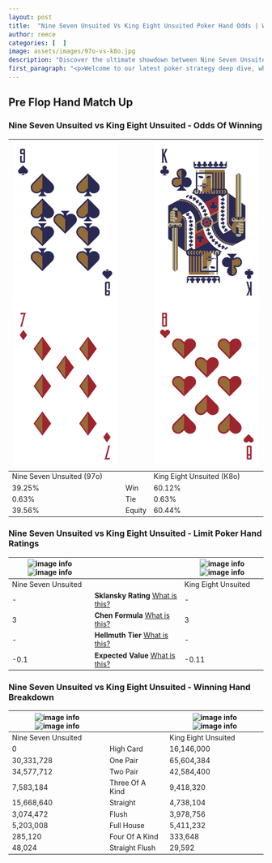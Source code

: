 ```yaml
---
layout: post
title:  "Nine Seven Unsuited Vs King Eight Unsuited Poker Hand Odds | Which Is The Better Hand In Poker? A Complete Guide"
author: reece
categories: [  ]
image: assets/images/97o-vs-k8o.jpg
description: "Discover the ultimate showdown between Nine Seven Unsuited and King Eight Unsuited in poker! Uncover the odds, strategies, and scenarios where one hand triumphs over the other. Get ready to up your poker game with this thrilling analysis."
first_paragraph: "<p>Welcome to our latest poker strategy deep dive, where we're pitting two distinct hands against each other in a high-stakes showdown: Nine Seven Unsuited vs King Eight Unsuited.</p><p>In the dynamic world of poker, every decision counts, and knowing which hand holds the upper hand is key to your success at the table.</p><p>In this article, we'll dissect these two hands, explore the scenarios where one dominates the other, and equip you with the knowledge to make strategic choices that can tip the odds in your favor.</p><p>Get ready to unravel the intriguing dynamics of these poker hands and elevate your game to new heights.</p>"
---
```




[comment]: # (sp0)

## Pre Flop Hand Match Up

<div class="table hand-ratings" markdown="1"> 



### Nine Seven Unsuited vs King Eight Unsuited - Odds Of Winning


    
| ![image info](assets/images/hand1/9.png) ![image info](assets/images/hand1/7o.png) |  | ![image info](assets/images/hand2/k.png) ![image info](assets/images/hand2/8o.png) |
| -------- | -------- | -------- |
| Nine Seven Unsuited (97o) |  | King Eight Unsuited (K8o) |
| 39.25% | Win | 60.12% |
| 0.63% | Tie | 0.63% |
| 39.56% | Equity | 60.44% |




[comment]: # (sp1)



### Nine Seven Unsuited vs King Eight Unsuited - Limit Poker Hand Ratings


    
| ![image info](https://www.riverpairs.com/assets/images/hand1/9.png) ![image info](https://www.riverpairs.com/assets/images/hand1/7o.png) |  | ![image info](https://www.riverpairs.com/assets/images/hand2/k.png) ![image info](https://www.riverpairs.com/assets/images/hand2/8o.png) |
| -------- | -------- | -------- |
| Nine Seven Unsuited |  | King Eight Unsuited |
| - | **Sklansky Rating** [What is this?](/sklansky-rating-explained) | - |
| 3 | **Chen Formula** [What is this?](/chen-formula-explained) | 3 |
| - | **Hellmuth Tier** [What is this?](/Hellmuth-tier-explained) | - |
| -0.1 | **Expected Value** [What is this?](/expected-value-explained) | -0.11 |




[comment]: # (sp2)



### Nine Seven Unsuited vs King Eight Unsuited - Winning Hand Breakdown


    
| ![image info](https://www.riverpairs.com/assets/images/hand1/9.png) ![image info](https://www.riverpairs.com/assets/images/hand1/7o.png) |  | ![image info](https://www.riverpairs.com/assets/images/hand2/k.png) ![image info](https://www.riverpairs.com/assets/images/hand2/8o.png) |
| -------- | -------- | -------- |
| Nine Seven Unsuited |  | King Eight Unsuited |
| 0 | High Card | 16,146,000 |
| 30,331,728 | One Pair | 65,604,384 |
| 34,577,712 | Two Pair | 42,584,400 |
| 7,583,184 | Three Of A Kind | 9,418,320 |
| 15,668,640 | Straight | 4,738,104 |
| 3,074,472 | Flush | 3,978,756 |
| 5,203,008 | Full House | 5,411,232 |
| 285,120 | Four Of A Kind | 333,648 |
| 48,024 | Straight Flush | 29,592 |




[comment]: # (sp3)



</div>

[comment]: # (sp4)



[comment]: # (sp5)

